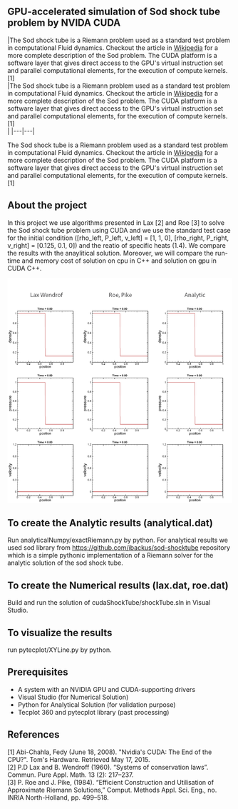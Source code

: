 ## GPU-accelerated simulation of Sod shock tube problem by NVIDA CUDA

|The Sod shock tube is a Riemann problem used as a standard test problem in computational Fluid dynamics.
Checkout the article in [Wikipedia](http://en.wikipedia.org/wiki/Sod_shock_tube) for a more complete description of the Sod problem.
The CUDA platform is a software layer that gives direct access to the GPU's virtual instruction set and parallel computational elements, for the execution of compute kernels.[1]<br/>|The Sod shock tube is a Riemann problem used as a standard test problem in computational Fluid dynamics.
Checkout the article in [Wikipedia](http://en.wikipedia.org/wiki/Sod_shock_tube) for a more complete description of the Sod problem.
The CUDA platform is a software layer that gives direct access to the GPU's virtual instruction set and parallel computational elements, for the execution of compute kernels.[1]<br/>|
|---|---|



The Sod shock tube is a Riemann problem used as a standard test problem in computational Fluid dynamics.
Checkout the article in [Wikipedia](http://en.wikipedia.org/wiki/Sod_shock_tube) for a more complete description of the Sod problem.
The CUDA platform is a software layer that gives direct access to the GPU's virtual instruction set and parallel computational elements, for the execution of compute kernels.[1]<br/>

## About the project
In this project we use algorithms presented in Lax [2] and Roe [3] to solve the Sod shock tube problem using CUDA and we use the standard test case for the initial condition ([rho_left, P_left, v_left] = [1, 1, 0], [rho_right, P_right, v_right] = [0.125, 0.1, 0]) and the reatio of specific heats (1.4).
We compare the results with the anaylitical solution. Moreover, we will compare the run-time and memory cost of solution on cpu in C++ and solution on gpu in CUDA C++.

![](results/sodUgif.gif)<br/>

## To create the Analytic results (analytical.dat)
Run analyticalNumpy/exactRiemann.py by python.
For analytical results we used sod library from https://github.com/ibackus/sod-shocktube repository which is a simple pythonic implementation of a Riemann solver for the analytic solution of the sod shock tube.

## To create the Numerical results (lax.dat, roe.dat)
Build and run the solution of cudaShockTube/shockTube.sln in Visual Studio.

## To visualize the results
run pytecplot/XYLine.py by python.

## Prerequisites
* A system with an NVIDIA GPU and CUDA-supporting drivers
* Visual Studio (for Numerical Solution)
* Python for Analytical Solution (for validation purpose)
* Tecplot 360 and pytecplot library (past processing)

## References
[1] Abi-Chahla, Fedy (June 18, 2008). "Nvidia's CUDA: The End of the CPU?". Tom's Hardware. Retrieved May 17, 2015.<br/>
[2] P.D Lax and B. Wendroff (1960). “Systems of conservation laws”. Commun. Pure Appl. Math. 13 (2): 217–237.<br/>
[3] P. Roe and J. Pike, (1984). “Efficient Construction and Utilisation of Approximate Riemann Solutions,” Comput. Methods Appl. Sci. Eng., no. INRIA North-Holland, pp. 499–518.

